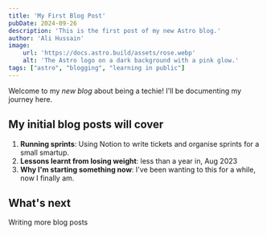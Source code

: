 ```yaml
---
title: 'My First Blog Post'
pubDate: 2024-09-26
description: 'This is the first post of my new Astro blog.'
author: 'Ali Hussain'
image:
    url: 'https://docs.astro.build/assets/rose.webp'
    alt: 'The Astro logo on a dark background with a pink glow.'
tags: ["astro", "blogging", "learning in public"]
---
```


Welcome to my _new blog_ about being a techie! I'll be documenting my journey here.

## My initial blog posts will cover

1. **Running sprints**: Using Notion to write tickets and organise sprints for a small smartup.
2. **Lessons learnt from losing weight**: less than a year in, Aug 2023
3. **Why I'm starting something now**: I've been wanting to this for a while, now I finally am.

## What's next
Writing more blog posts